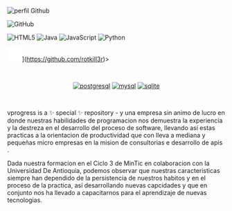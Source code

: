 ![perfil Github](https://user-images.githubusercontent.com/111246956/184704637-15d5b6b9-c64c-4aca-9572-ae5108f1ee20.jpg)


![GitHub](https://img.shields.io/badge/-GitHub-222222?style=flat&logo=github&logoColor=181717)


![HTML5](https://img.shields.io/badge/-HTML5-000000?style=flat&logo=html5)
![Java](https://img.shields.io/badge/-Java-000000?style=flat&logo=java)
![JavaScript](https://img.shields.io/badge/-JavaScript-000000?style=flat&logo=javascript)
![Python](https://img.shields.io/badge/-Python-000000?style=flat&logo=python)
  
<p align="center">
  
<a> <img src="https://raw.githubusercontent.com/Delta456/Delta456/master/img/github.png" alt="github logo" width="34">](https://github.com/rotkill3r)> </a> 
</p><br>
<p align="center">
<a href="https://github.com/vprogress/VProgreSS"><img src="https://img.shields.io/badge/postgresql-6566ba.svg?style=for-the-badge&logo=postgresql&logoColor=6566ba&labelColor=ffffff" alt="postgresql"></a>
<a href="https://github.com/vprogress/VProgreSS"><img src="https://img.shields.io/badge/mysql-3aabe8.svg?style=for-the-badge&logo=mysql&logoColor=3aabe8&labelColor=ffffff" alt="mysql"></a>
<a href="https://github.com/vprogress/VProgreSS"><img src="https://img.shields.io/badge/sqlite-1daede.svg?style=for-the-badge&logo=sqlite&logoColor=1daede&labelColor=ffffff" alt="sqlite"></a>
</p><br>

vprogress is a ✨ special ✨ repository - y una empresa sin animo de lucro en donde nuestras habilidades de programacion nos demuestra la experiencia y la destreza en el desarrollo del proceso de software, llevando así estas practicas a la orientacion de productividad que con lleva a mediana y pequeñas micro empresas en la mision de consultorias e desarrollo de apis . 

Dada nuestra formacion en el Ciclo 3 de MinTic en colaboracion con la Universidad De Antioquia, podemos observar que nuestras caracteristicas siempre han dependido de la persistencia de nuestros habitos y en el proceso de la practica, así desarrollando nuevas capcidades y que en conjunto nos ha llevado a capacitarnos para el aprendizaje de nuevas tecnologias.

